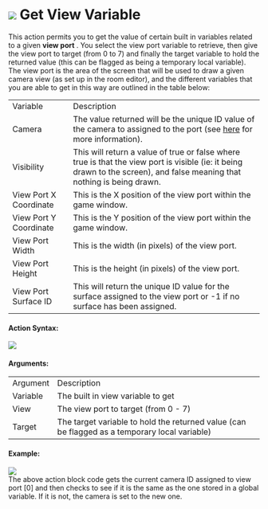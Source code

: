 #  ![](https://gms.magecorn.com/Manual/assets/Images/Scripting_Reference/Drag_And_Drop/Reference/Cameras/i_Cameras_Get_View_Variable.png) Get View Variable

This action permits you to get the value of certain built in variables
related to a given **view port** . You select the view port variable to
retrieve, then give the view port to target (from 0 to 7) and finally
the target variable to hold the returned value (this can be flagged as
being a temporary local variable). The view port is the area of the
screen that will be used to draw a given camera view (as set up in the
room editor), and the different variables that you are able to get in
this way are outlined in the table below:

|                          |                                                                                                                                                                                                                                         |
|--------------------------|-----------------------------------------------------------------------------------------------------------------------------------------------------------------------------------------------------------------------------------------|
| Variable                 | Description                                                                                                                                                                                                                             |
|  Camera                  | The value returned will be the unique ID value of the camera to assigned to the port (see [here](../../../GameMaker_Language/GML_Reference/Cameras_And_Display/Cameras_And_Viewports/Cameras_And_View_Ports) for more information). |
|  Visibility              | This will return a value of true or false where true is that the view port is visible (ie: it being drawn to the screen), and false meaning that nothing is being drawn.                                                                |
|  View Port X Coordinate  | This is the X position of the view port within the game window.                                                                                                                                                                         |
|  View Port Y Coordinate  | This is the Y position of the view port within the game window.                                                                                                                                                                         |
|  View Port Width         | This is the width (in pixels) of the view port.                                                                                                                                                                                         |
|  View Port Height        | This is the height (in pixels) of the view port.                                                                                                                                                                                        |
|  View Port Surface ID    | This will return the unique ID value for the surface assigned to the view port or -1 if no surface has been assigned.                                                                                                                   |

#### Action Syntax:

  
![](https://gms.magecorn.com/Manual/assets/Images/Scripting_Reference/Drag_And_Drop/Reference/Cameras/a_Cameras_Get_View_Variable.png)  

#### Arguments:

|          |                                                                                               |
|----------|-----------------------------------------------------------------------------------------------|
| Argument | Description                                                                                   |
| Variable | The built in view variable to get                                                             |
| View     | The view port to target (from 0 - 7)                                                          |
| Target   | The target variable to hold the returned value (can be flagged as a temporary local variable) |

#### Example:

  
![](https://gms.magecorn.com/Manual/assets/Images/Scripting_Reference/Drag_And_Drop/Reference/Cameras/e_Cameras_Get_View_Variable.png)  
The above action block code gets the current camera ID assigned to view
port \[0\] and then checks to see if it is the same as the one stored in
a global variable. If it is not, the camera is set to the new one.
